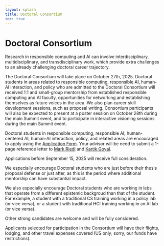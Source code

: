 ```yaml
---
layout: splash
title: Doctoral Consortium
toc: true
---
```


<h1>Doctoral Consortium</h1>

Research in responsible computing and AI can involve interdisciplinary, multidisciplinary, and transdisciplinary work, which provide extra challenges to an already challenging doctoral career trajectory.

The Doctoral Consortium will take place on October 27th, 2025. Doctoral students in areas related to responsible computing, responsible AI, human-AI interaction, and policy who are admitted to the Doctoral Consortium will received 1:1 and small-group mentorship from established responsible computing and AI faculty, opportunities for networking and establishing themselves as future voices in the area. We also plan career skill development sessions, such as proposal writing. Consortium participants will also be expected to present at a poster session on October 28th during the main Summit event, and to participate in interactive visioning sessions during the main Summit event.

Doctoral students in responsible computing, responsible AI, human-centered AI, human-AI interaction, policy, and related areas are encouraged to apply using the <a href="https://forms.office.com/r/fKhU6QFkR2">Application Form</a>. Your advisor will be need to submit a 1-page reference letter to <a href="mailto:riedl@gatech.edu">Mark Riedl</a> and <a href="mailto:kartikgo@gatech.edu">Kartik Goyal</a>.

Applications before September 15, 2025 will receive full consideration.

We especially encourage Doctoral students who are just before their thesis proposal defense or just after, as this is the period where additional mentorship can have substantial impact.

We also especially encourage Doctoral students who are working in labs that operate from a different epistemic backgroud than that of the student. For example, a student with a traditional CS training working in a policy lab (or vice versa), or a student with traditional HCI training working in an AI lab (or vice versa).

Other strong candidates are welcome and will be fully considered.

Applicants selected for participation in the Consortium will have their flights, lodging, and other travel expenses covered (US only; sorry, our funds have restrictions).

